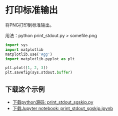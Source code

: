 # 打印标准输出

将PNG打印到标准输出。

用法：python print_stdout.py > somefile.png

```python
import sys
import matplotlib
matplotlib.use('Agg')
import matplotlib.pyplot as plt

plt.plot([1, 2, 3])
plt.savefig(sys.stdout.buffer)
```

## 下载这个示例
            
- [下载python源码: print_stdout_sgskip.py](https://matplotlib.org/_downloads/print_stdout_sgskip.py)
- [下载Jupyter notebook: print_stdout_sgskip.ipynb](https://matplotlib.org/_downloads/print_stdout_sgskip.ipynb)